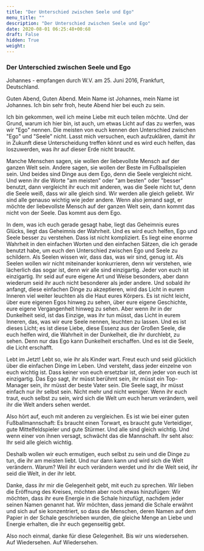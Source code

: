 ```yaml
---
title: "Der Unterschied zwischen Seele und Ego"
menu_title: ""
description: "Der Unterschied zwischen Seele und Ego"
date: 2020-08-01 06:25:48+00:68
draft: False
hidden: True
weight:
---
```

### Der Unterschied zwischen Seele und Ego

Johannes - empfangen durch W.V. am 25. Juni 2016, Frankfurt, Deutschland.

Guten Abend, Guten Abend. Mein Name ist Johannes, mein Name ist Johannes. Ich bin sehr froh, heute Abend hier bei euch zu sein.

Ich bin gekommen, weil ich meine Liebe mit euch teilen möchte. Und der Grund, warum ich hier bin, ist auch, um etwas Licht auf das zu werfen, was wir "Ego" nennen. Die meisten von euch kennen den Unterschied zwischen "Ego" und "Seele" nicht. Lasst mich versuchen, euch aufzuklären, damit ihr in Zukunft diese Unterscheidung treffen könnt und es wird euch helfen, das loszuwerden, was ihr auf dieser Erde nicht braucht.

Manche Menschen sagen, sie wollen der liebevollste Mensch auf der ganzen Welt sein. Andere sagen, sie wollen der Beste im Fußballspielen sein. Und beides sind Dinge aus dem Ego, denn die Seele vergleicht nicht. Und wenn ihr die Worte "am meisten" oder "am besten" oder "besser" benutzt, dann vergleicht ihr euch mit anderen, was die Seele nicht tut, denn die Seele weiß, dass wir alle gleich sind. Wir werden alle gleich geliebt. Wir sind alle genauso wichtig wie jeder andere. Wenn also jemand sagt, er möchte der liebevollste Mensch auf der ganzen Welt sein, dann kommt das nicht von der Seele. Das kommt aus dem Ego.

In dem, was ich euch gerade gesagt habe, liegt das Geheimnis eures Glücks, liegt das Geheimnis der Wahrheit. Und es wird euch helfen, Ego und Seele besser zu verstehen. Dass ist nicht kompliziert. Es liegt eine enorme Wahrheit in den einfachen Worten und den einfachen Sätzen, die ich gerade benutzt habe, um euch den Unterschied zwischen Ego und Seele zu schildern. Als Seelen wissen wir, dass das, was wir sind, genug ist. Als Seelen wollen wir nicht miteinander konkurrieren, denn wir verstehen, wie lächerlich das sogar ist, denn wir alle sind einzigartig. Jeder von euch ist einzigartig. Ihr seid auf eure eigene Art und Weise besonders, aber dann wiederum seid ihr auch nicht besonderer als jeder andere. Und sobald ihr anfangt, diese einfachen Dinge zu akzeptieren, wird das Licht in eurem Inneren viel weiter leuchten als die Haut eures Körpers. Es ist nicht leicht, über eure eigenen Egos hinweg zu sehen, über eure eigene Geschichte, eure eigene Vergangenheit hinweg zu sehen. Aber wenn ihr in der Dunkelheit seid, ist das Einzige, was ihr tun müsst, das Licht in eurem Inneren, das, was wir eure Seele nennen, leuchten zu lassen. Und es ist dieses Licht; es ist diese Liebe, diese Essenz aus der Großen Seele, die euch helfen wird, die Wahrheit in der Dunkelheit, die ihr durchlebt, zu sehen. Denn nur das Ego kann Dunkelheit erschaffen. Und es ist die Seele, die Licht erschafft.

Lebt im Jetzt! Lebt so, wie ihr als Kinder wart. Freut euch und seid glücklich über die einfachen Dinge im Leben. Und versteht, dass jeder einzelne von euch wichtig ist. Dass keiner von euch ersetzbar ist, denn jeder von euch ist einzigartig. Das Ego sagt, ihr müsst berühmt sein, ihr müsst ein Top-Manager sein, ihr müsst der beste Vater sein. Die Seele sagt, ihr müsst einfach nur ihr selbst sein. Nicht mehr und nicht weniger. Wenn ihr euch traut, euch selbst zu sein, wird sich die Welt um euch herum verändern, weil ihr die Welt anders sehen werdet.

Also hört auf, euch mit anderen zu vergleichen. Es ist wie bei einer guten Fußballmannschaft: Es braucht einen Torwart, es braucht gute Verteidiger, gute Mittelfeldspieler und gute Stürmer. Und alle sind gleich wichtig. Und wenn einer von ihnen versagt, schwächt das die Mannschaft. Ihr seht also: Ihr seid alle gleich wichtig.

Deshalb wollen wir euch ermutigen, euch selbst zu sein und die Dinge zu tun, die ihr am meisten liebt. Und nur dann kann und wird sich die Welt verändern. Warum? Weil ihr euch verändern werdet und ihr die Welt seid, ihr seid die Welt, in der ihr lebt.

Danke, dass ihr mir die Gelegenheit gebt, mit euch zu sprechen. Wir lieben die Eröffnung des Kreises, möchten aber noch etwas hinzufügen: Wir möchten, dass ihr eure Energie in die Schale hinzufügt, nachdem jeder seinen  Namen genannt hat. Wir möchten, dass jemand die Schale erwähnt und sich auf sie konzentriert, so dass die Menschen, deren Namen auf dem Papier in der Schale geschrieben wurden, die gleiche Menge an Liebe und Energie erhalten, die ihr euch gegenseitig gebt.

Also noch einmal, danke für diese Gelegenheit. Bis wir uns wiedersehen. Auf Wiedersehen. Auf Wiedersehen.
